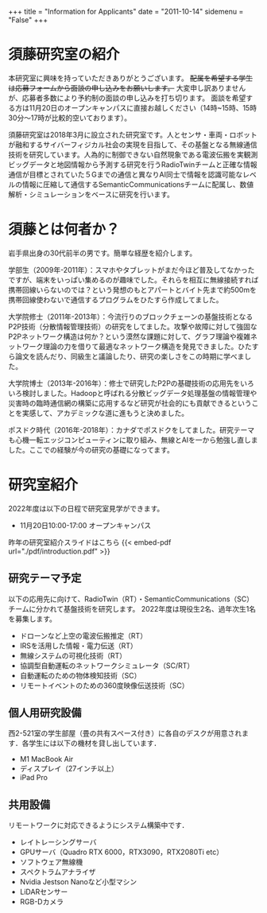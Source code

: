 +++
title = "Information for Applicants"
date = "2011-10-14"
sidemenu = "False"
+++

# 須藤研究室の紹介
本研究室に興味を持っていただきありがとうございます。 ~~配属を希望する学生は応募フォームから面談の申し込みをお願いします。~~
大変申し訳ありませんが、応募者多数により予約制の面談の申し込みを打ち切ります。
面談を希望する方は11月20日のオープンキャンパスに直接お越しください（14時~15時、15時30分〜17時が比較的空いております）。


須藤研究室は2018年3月に設立された研究室です。人とセンサ・車両・ロボットが融和するサイバーフィジカル社会の実現を目指して、その基盤となる無線通信技術を研究しています。人為的に制御できない自然現象である電波伝搬を実観測ビッグデータと地図情報から予測する研究を行うRadioTwinチームと正確な情報通信が目標とされていた５Gまでの通信と異なりAI同士で情報を認識可能なレベルの情報に圧縮して通信するSemanticCommunicationsチームに配属し、数値解析・シミュレーションをベースに研究を行います。

# 須藤とは何者か？
岩手県出身の30代前半の男です。簡単な経歴を紹介します。

学部生（2009年-2011年）：スマホやタブレットがまだ今ほど普及してなかったですが、端末をいっぱい集めるのが趣味でした。それらを相互に無線接続すれば携帯回線いらないのでは？という発想のもとアパートとバイト先まで約500mを携帯回線使わないで通信するプログラムをひたすら作成してました。

大学院修士（2011年-2013年）：今流行りのブロックチェーンの基盤技術となるP2P技術（分散情報管理技術）の研究をしてました。攻撃や故障に対して強固なP2Pネットワーク構造は何か？という漠然な課題に対して、グラフ理論や複雑ネットワーク理論の力を借りて最適なネットワーク構造を発見できました。ひたすら論文を読んだり、同級生と議論したり、研究の楽しさをこの時期に学べました。

大学院博士（2013年-2016年）：修士で研究したP2Pの基礎技術の応用先をいろいろ検討しました。Hadoopと呼ばれる分散ビッグデータ処理基盤の情報管理や災害時の臨時通信網の構築に応用するなど研究が社会的にも貢献できるということを実感して、アカデミックな道に進もうと決めました。

ポスドク時代（2016年-2018年）：カナダでポスドクをしてました。研究テーマも心機一転エッジコンピューティンに取り組み、無線とAIを一から勉強し直しました。ここでの経験が今の研究の基礎になってます。

# 研究室紹介
2022年度は以下の日程で研究室見学ができます。
- 11月20日10:00-17:00 オープンキャンパス

昨年の研究室紹介スライドはこちら
{{< embed-pdf url="./pdf/introduction.pdf" >}}

## 研究テーマ予定
以下の応用先に向けて、RadioTwin（RT）・SemanticCommunications（SC）チームに分かれて基盤技術を研究します。
2022年度は現役生2名、過年次生1名を募集します。
- ドローンなど上空の電波伝搬推定（RT）
- IRSを活用した情報・電力伝送（RT）
- 無線システムの可視化技術（RT）
- 協調型自動運転のネットワークシミュレータ（SC/RT）
- 自動運転のための物体検知技術（SC）
- リモートイベントのための360度映像伝送技術（SC）


## 個人用研究設備
西2-521室の学生部屋（畳の共有スペース付き）に各自のデスクが用意されます．各学生には以下の機材を貸し出しています．
- M1 MacBook Air
- ディスプレイ（27インチ以上）
- iPad Pro
## 共用設備
リモートワークに対応できるようにシステム構築中です．
- レイトレーシングサーバ
- GPUサーバ（Quadro RTX 6000，RTX3090，RTX2080Ti etc）
- ソフトウェア無線機
- スペクトラムアナライザ
- Nvidia Jestson Nanoなど小型マシン
- LiDARセンサー
- RGB-Dカメラ
